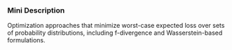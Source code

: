 ### Mini Description

Optimization approaches that minimize worst-case expected loss over sets of probability distributions, including f-divergence and Wasserstein-based formulations.
